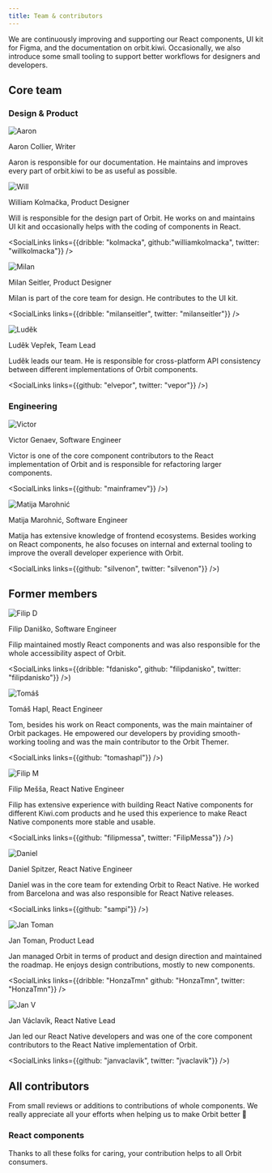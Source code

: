```yaml
---
title: Team & contributors
---
```


We are continuously improving and supporting our React components, UI kit for Figma, and the documentation on orbit.kiwi.
Occasionally, we also introduce some small tooling to support better workflows for designers and developers.

## Core team

### Design & Product

![Aaron](https://orbit.kiwi/files/aaron.png)

Aaron Collier, Writer

Aaron is responsible for our documentation.
He maintains and improves every part of orbit.kiwi to be as useful as possible.

<SocialLinks links={{github:CollierCZ}} />

![Will](https://orbit.kiwi/files/2019/09/will.png)

William Kolmačka, Product Designer

Will is responsible for the design part of Orbit. He works on and maintains UI kit and occasionally helps with the coding of components in React.

<SocialLinks links={{dribble: "kolmacka", github:"williamkolmacka", twitter: "willkolmacka"}} />

![Milan](https://orbit.kiwi/files/milan.jpeg)

Milan Seitler, Product Designer

Milan is part of the core team for design. He contributes to the UI kit.

<SocialLinks links={{dribble: "milanseitler", twitter: "milanseitler"}} />

![Luděk](https://orbit.kiwi/files/2019/09/vepor.jpeg)

Luděk Vepřek, Team Lead

Luděk leads our team.
He is responsible for cross-platform API consistency between different implementations of Orbit components.

<SocialLinks links={{github: "elvepor", twitter: "vepor"}} />)

### Engineering

![Victor](https://orbit.kiwi/files/victor-genaev.png)

Victor Genaev, Software Engineer

Victor is one of the core component contributors to the React implementation of Orbit
and is responsible for refactoring larger components.

<SocialLinks links={{github: "mainframev"}} />)

![Matija Marohnić](https://orbit.kiwi/files/matija.jpeg)

Matija Marohnić, Software Engineer

Matija has extensive knowledge of frontend ecosystems.
Besides working on React components,
he also focuses on internal and external tooling to improve the overall developer experience with Orbit.

<SocialLinks links={{github: "silvenon", twitter: "silvenon"}} />)

## Former members

![Filip D](https://orbit.kiwi/files/2019/09/filip-d.png)

Filip Daniško, Software Engineer

Filip maintained mostly React components and was also responsible for the whole accessibility aspect of Orbit.

<SocialLinks links={{dribble: "fdanisko", github: "filipdanisko", twitter: "filipdanisko"}} />)

![Tomáš](https://orbit.kiwi/files/2019/09/tom.png)

Tomáš Hapl, React Engineer

Tom, besides his work on React components, was the main maintainer of Orbit packages.
He empowered our developers by providing smooth-working tooling and was the main contributor to the Orbit Themer.

<SocialLinks links={{github: "tomashapl"}} />)

![Filip M](https://orbit.kiwi/files/2019/09/filip-m.jpeg)

Filip Mešša, React Native Engineer

Filip has extensive experience with building React Native components for different Kiwi.com products
and he used this experience to make React Native components more stable and usable.

<SocialLinks links={{github: "filipmessa", twitter: "FilipMessa"}} />)

![Daniel](https://orbit.kiwi/files/2019/09/daniel.png)

Daniel Spitzer, React Native Engineer

Daniel was in the core team for extending Orbit to React Native.
He worked from Barcelona and was also responsible for React Native releases.

<SocialLinks links={{github: "sampi"}} />)

![Jan Toman](https://orbit.kiwi/files/2019/09/honza-t.png)

Jan Toman, Product Lead

Jan managed Orbit in terms of product and design direction and maintained the roadmap.
He enjoys design contributions, mostly to new components.

<SocialLinks links={{dribble: "HonzaTmn" github: "HonzaTmn", twitter: "HonzaTmn"}} />

![Jan V](https://orbit.kiwi/files/2019/09/honza-v.jpeg)

Jan Václavík, React Native Lead

Jan led our React Native developers
and was one of the core component contributors to the React Native implementation of Orbit.

<SocialLinks links={{github: "janvaclavik", twitter: "jvaclavik"}} />)

## All contributors

From small reviews or additions to contributions of whole components. We really appreciate all your efforts when helping us to make Orbit better
👏

### React components

<GitHubContributors repo="https://github.com/kiwicom/orbit" />

Thanks to all these folks for caring, your contribution helps to all Orbit consumers.
